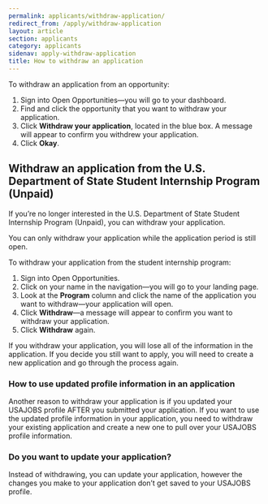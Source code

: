 ```yaml
---
permalink: applicants/withdraw-application/
redirect_from: /apply/withdraw-application
layout: article
section: applicants
category: applicants
sidenav: apply-withdraw-application
title: How to withdraw an application
---
```


To withdraw an application from an opportunity:

1. Sign into Open Opportunities—you will go to your dashboard.
2. Find and click the opportunity that you want to withdraw your application.
3. Click **Withdraw your application**, located in the blue box. A message will appear to confirm you withdrew your application.
4. Click **Okay**.

## Withdraw an application from the U.S. Department of State Student Internship Program (Unpaid)

If you’re no longer interested in the U.S. Department of State Student Internship Program (Unpaid), you can withdraw your application.

You can only withdraw your application while the application period is still open.

To withdraw your application from the student internship program:

1. Sign into Open Opportunities.
2. Click on your name in the navigation—you will go to your landing page.
3. Look at the **Program** column and click the name of the application you want to withdraw—your application will open.
4. Click **Withdraw**—a message will appear to confirm you want to withdraw your application.
5. Click **Withdraw** again.

If you withdraw your application, you will lose all of the information in the application. If you decide you still want to apply, you will need to create a new application and go through the process again.

### How to use updated profile information in an application

Another reason to withdraw your application is if you updated your USAJOBS profile AFTER you submitted your application. If you want to use the updated profile information in your application, you need to withdraw your existing application and create a new one to pull over your USAJOBS profile information.

### Do you want to update your application?

Instead of withdrawing, you can update your application, however the changes you make to your application don’t get saved to your USAJOBS profile.
